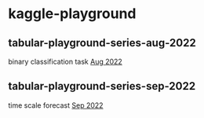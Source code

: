 # kaggle-playground

## tabular-playground-series-aug-2022

binary classification task
[Aug 2022](https://www.kaggle.com/competitions/tabular-playground-series-aug-2022)

## tabular-playground-series-sep-2022

time scale forecast
[Sep 2022](https://www.kaggle.com/competitions/tabular-playground-series-sep-2022)
